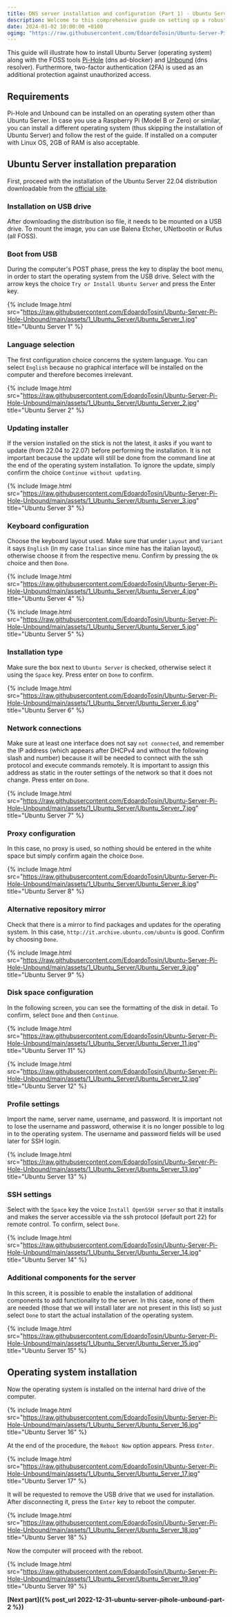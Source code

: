 ```yaml
---
title: DNS server installation and configuration (Part 1) - Ubuntu Server installation (EN)
description: Welcome to this comprehensive guide on setting up a robust and secure DNS server using Ubuntu, Pi-Hole, and Unbound. This setup enhances your privacy and gives you better control over your network traffic.
date: 2024-01-02 10:00:00 +0100
ogimg: "https://raw.githubusercontent.com/EdoardoTosin/Ubuntu-Server-Pi-Hole-Unbound/main/assets/1_Ubuntu_Server/Ubuntu_Server_19.jpg"
---
```


This guide will illustrate how to install Ubuntu Server (operating system) along with the FOSS tools [Pi-Hole](https://it.wikipedia.org/wiki/Pi-hole) (dns ad-blocker) and [Unbound](https://it.wikipedia.org/wiki/Unbound) (dns resolver). Furthermore, two-factor authentication (2FA) is used as an additional protection against unauthorized access.

## Requirements

Pi-Hole and Unbound can be installed on an operating system other than Ubuntu Server. In case you use a Raspberry Pi (Model B or Zero) or similar, you can install a different operating system (thus skipping the installation of Ubuntu Server) and follow the rest of the guide. If installed on a computer with Linux OS, 2GB of RAM is also acceptable.

## Ubuntu Server installation preparation

First, proceed with the installation of the Ubuntu Server 22.04 distribution downloadable from the [official site](https://ubuntu.com/download/server).

### Installation on USB drive

After downloading the distribution iso file, it needs to be mounted on a USB drive. To mount the image, you can use Balena Etcher, UNetbootin or Rufus (all FOSS).

### Boot from USB

During the computer's POST phase, press the key to display the boot menu, in order to start the operating system from the USB drive. Select with the arrow keys the choice `Try or Install Ubuntu Server` and press the Enter key.

{% include Image.html src="https://raw.githubusercontent.com/EdoardoTosin/Ubuntu-Server-Pi-Hole-Unbound/main/assets/1_Ubuntu_Server/Ubuntu_Server_1.jpg" title="Ubuntu Server 1" %}

### Language selection

The first configuration choice concerns the system language. You can select `English` because no graphical interface will be installed on the computer and therefore becomes irrelevant.

{% include Image.html src="https://raw.githubusercontent.com/EdoardoTosin/Ubuntu-Server-Pi-Hole-Unbound/main/assets/1_Ubuntu_Server/Ubuntu_Server_2.jpg" title="Ubuntu Server 2" %}

### Updating installer

If the version installed on the stick is not the latest, it asks if you want to update (from 22.04 to 22.07) before performing the installation. It is not important because the update will still be done from the command line at the end of the operating system installation. To ignore the update, simply confirm the choice `Continue without updating`.

{% include Image.html src="https://raw.githubusercontent.com/EdoardoTosin/Ubuntu-Server-Pi-Hole-Unbound/main/assets/1_Ubuntu_Server/Ubuntu_Server_3.jpg" title="Ubuntu Server 3" %}

### Keyboard configuration

Choose the keyboard layout used. Make sure that under `Layout` and `Variant` it says `English` (in my case `Italian` since mine has the italian layout), otherwise choose it from the respective menu. Confirm by pressing the `Ok` choice and then `Done`.

{% include Image.html src="https://raw.githubusercontent.com/EdoardoTosin/Ubuntu-Server-Pi-Hole-Unbound/main/assets/1_Ubuntu_Server/Ubuntu_Server_4.jpg" title="Ubuntu Server 4" %}

{% include Image.html src="https://raw.githubusercontent.com/EdoardoTosin/Ubuntu-Server-Pi-Hole-Unbound/main/assets/1_Ubuntu_Server/Ubuntu_Server_5.jpg" title="Ubuntu Server 5" %}

### Installation type

Make sure the box next to `Ubuntu Server` is checked, otherwise select it using the `Space` key. Press enter on `Done` to confirm.

{% include Image.html src="https://raw.githubusercontent.com/EdoardoTosin/Ubuntu-Server-Pi-Hole-Unbound/main/assets/1_Ubuntu_Server/Ubuntu_Server_6.jpg" title="Ubuntu Server 6" %}

### Network connections

Make sure at least one interface does not say `not connected`, and remember the IP address (which appears after DHCPv4 and without the following slash and number) because it will be needed to connect with the ssh protocol and execute commands remotely. It is important to assign this address as static in the router settings of the network so that it does not change. Press enter on `Done`.

{% include Image.html src="https://raw.githubusercontent.com/EdoardoTosin/Ubuntu-Server-Pi-Hole-Unbound/main/assets/1_Ubuntu_Server/Ubuntu_Server_7.jpg" title="Ubuntu Server 7" %}

### Proxy configuration

In this case, no proxy is used, so nothing should be entered in the white space but simply confirm again the choice `Done`.

{% include Image.html src="https://raw.githubusercontent.com/EdoardoTosin/Ubuntu-Server-Pi-Hole-Unbound/main/assets/1_Ubuntu_Server/Ubuntu_Server_8.jpg" title="Ubuntu Server 8" %}

### Alternative repository mirror

Check that there is a mirror to find packages and updates for the operating system. In this case, `http://it.archive.ubuntu.com/ubuntu` is good. Confirm by choosing `Done`.

{% include Image.html src="https://raw.githubusercontent.com/EdoardoTosin/Ubuntu-Server-Pi-Hole-Unbound/main/assets/1_Ubuntu_Server/Ubuntu_Server_9.jpg" title="Ubuntu Server 9" %}

### Disk space configuration

In the following screen, you can see the formatting of the disk in detail. To confirm, select `Done` and then `Continue`.

{% include Image.html src="https://raw.githubusercontent.com/EdoardoTosin/Ubuntu-Server-Pi-Hole-Unbound/main/assets/1_Ubuntu_Server/Ubuntu_Server_11.jpg" title="Ubuntu Server 11" %}

{% include Image.html src="https://raw.githubusercontent.com/EdoardoTosin/Ubuntu-Server-Pi-Hole-Unbound/main/assets/1_Ubuntu_Server/Ubuntu_Server_12.jpg" title="Ubuntu Server 12" %}

### Profile settings

Import the name, server name, username, and password.
It is important not to lose the username and password, otherwise it is no longer possible to log in to the operating system.
The username and password fields will be used later for SSH login.

{% include Image.html src="https://raw.githubusercontent.com/EdoardoTosin/Ubuntu-Server-Pi-Hole-Unbound/main/assets/1_Ubuntu_Server/Ubuntu_Server_13.jpg" title="Ubuntu Server 13" %}

### SSH settings

Select with the `Space` key the voice `Install OpenSSH server` so that it installs and makes the server accessible via the ssh protocol (default port 22) for remote control.
To confirm, select `Done`.

{% include Image.html src="https://raw.githubusercontent.com/EdoardoTosin/Ubuntu-Server-Pi-Hole-Unbound/main/assets/1_Ubuntu_Server/Ubuntu_Server_14.jpg" title="Ubuntu Server 14" %}

### Additional components for the server

In this screen, it is possible to enable the installation of additional components to add functionality to the server. In this case, none of them are needed (those that we will install later are not present in this list) so just select `Done` to start the actual installation of the operating system.

{% include Image.html src="https://raw.githubusercontent.com/EdoardoTosin/Ubuntu-Server-Pi-Hole-Unbound/main/assets/1_Ubuntu_Server/Ubuntu_Server_15.jpg" title="Ubuntu Server 15" %}

## Operating system installation

Now the operating system is installed on the internal hard drive of the computer.

{% include Image.html src="https://raw.githubusercontent.com/EdoardoTosin/Ubuntu-Server-Pi-Hole-Unbound/main/assets/1_Ubuntu_Server/Ubuntu_Server_16.jpg" title="Ubuntu Server 16" %}

At the end of the procedure, the `Reboot Now` option appears. Press `Enter`.

{% include Image.html src="https://raw.githubusercontent.com/EdoardoTosin/Ubuntu-Server-Pi-Hole-Unbound/main/assets/1_Ubuntu_Server/Ubuntu_Server_17.jpg" title="Ubuntu Server 17" %}

It will be requested to remove the USB drive that we used for installation. After disconnecting it, press the `Enter` key to reboot the computer.

{% include Image.html src="https://raw.githubusercontent.com/EdoardoTosin/Ubuntu-Server-Pi-Hole-Unbound/main/assets/1_Ubuntu_Server/Ubuntu_Server_18.jpg" title="Ubuntu Server 18" %}

Now the computer will proceed with the reboot.

{% include Image.html src="https://raw.githubusercontent.com/EdoardoTosin/Ubuntu-Server-Pi-Hole-Unbound/main/assets/1_Ubuntu_Server/Ubuntu_Server_19.jpg" title="Ubuntu Server 19" %}

**[Next part]({% post_url 2022-12-31-ubuntu-server-pihole-unbound-part-2 %})**
